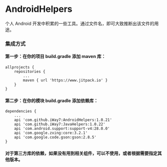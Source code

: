# AndroidHelpers
个人 Android 开发中积累的一些工具。通过文件名，即可大致推断出该文件的用途。

### 集成方式

#### 第一步：在你的项目 build.gradle 添加 maven 库：
```
allprojects {
    repositories {
        ...
        maven { url 'https://www.jitpack.io' }
    }
}
```

#### 第二步：在你的模块 build.gradle 添加依赖库：
```
dependencies {
    ...
    api 'com.github.iWay7:AndroidHelpers:1.0.21'
    api 'com.github.iWay7:JavaHelpers:1.0.22'
    api 'com.android.support:support-v4:28.0.0'
    api 'com.google.zxing:core:3.2.1'
    api 'com.google.code.gson:gson:2.8.5'
}
```

#### 对于第三方库的依赖，如果没有用到相关组件，可以不使用，或者根据需要指定其他版本。
